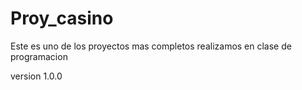 # Proy_casino
Este es uno de los proyectos mas completos realizamos en clase de programacion

version 1.0.0
